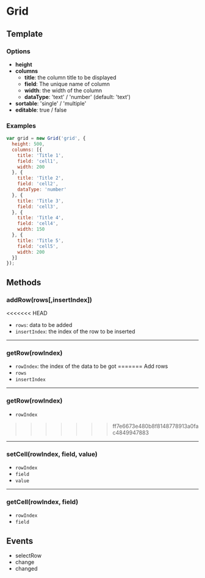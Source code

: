 # Grid

## Template

### Options
- **height**
- **columns**
  - **title**: the column title to be displayed
  - **field**: The unique name of column
  - **width**: the width of the column
  - **dataType**: 'text' / 'number' (default: 'text')
- **sortable**: 'single' / 'multiple'
- **editable**: true / false

### Examples
```js
var grid = new Grid('grid', {
  height: 500,
  columns: [{
    title: 'Title 1',
    field: 'cell1',
    width: 200
  }, {
    title: 'Title 2',
    field: 'cell2',
    dataType: 'number'
  }, {
    title: 'Title 3',
    field: 'cell3',
  }, {
    title: 'Title 4',
    field: 'cell4',
    width: 150
  }, {
    title: 'Title 5',
    field: 'cell5',
    width: 200
  }]
});
```



## Methods

### addRow(rows[,insertIndex])
<<<<<<< HEAD
- `rows`: data to be added 
- `insertIndex`: the index of the row to be inserted

***
### getRow(rowIndex)
- `rowIndex`: the index of the data to be got
=======
Add rows
- `rows`
- `insertIndex`

***
### getRow(rowIndex)
- `rowIndex`
>>>>>>> ff7e6673e480b8f8148778913a0fac4849947883

***
### setCell(rowIndex, field, value)
- `rowIndex`
- `field`
- `value`

***
### getCell(rowIndex, field)
- `rowIndex`
- `field`



## Events
- selectRow
- change
- changed

